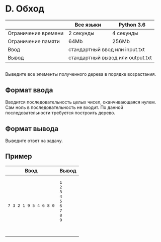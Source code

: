 <div class="problem-statement">
   <div class="header">
      <h1 class="title">D. Обход</h1>
      <table>
         <thead>
            <th></th>
            <th>Все языки</th>
            <th>Python 3.6</th>
         </thead>
         <tr class="time-limit">
            <td class="property-title">Ограничение времени</td>
            <td>2&nbsp;секунды</td>
            <td>4&nbsp;секунды</td>
         </tr>
         <tr class="memory-limit">
            <td class="property-title">Ограничение памяти</td>
            <td>64Mb</td>
            <td>256Mb</td>
         </tr>
         <tr class="input-file">
            <td class="property-title">Ввод</td>
            <td colspan="2">стандартный ввод или input.txt</td>
         </tr>
         <tr class="output-file">
            <td class="property-title">Вывод</td>
            <td colspan="2">стандартный вывод или output.txt</td>
         </tr>
      </table>
   </div>
   <h2></h2>
   <div class="legend"><span style="">
         <p>Выведите все элементы полученного дерева в порядке возрастания. </p></span><p></p>
   </div>
   <h2>Формат ввода</h2>
   <div class="input-specification"><span style="">
         <p>Вводится последовательность целых чисел, оканчивающаяся нулем. Сам ноль в последовательность не входит. По данной последовательности
            требуется построить дерево. 
         </p></span><p></p>
   </div>
   <h2>Формат вывода</h2>
   <div class="output-specification"><span style="">
         <p>Выведите ответ на задачу. </p></span><p></p>
   </div>
   <h2>Пример</h2>
   <table class="sample-tests">
      <thead>
         <tr>
            <th>Ввод</th>
            <th>Вывод</th>
         </tr>
      </thead>
      <tbody>
         <tr>
            <td><pre>7 3 2 1 9 5 4 6 8 0</pre></td>
            <td><pre>1
2
3
4
5
6
7
8
9

</pre></td>
         </tr>
      </tbody>
   </table>
</div></div>
